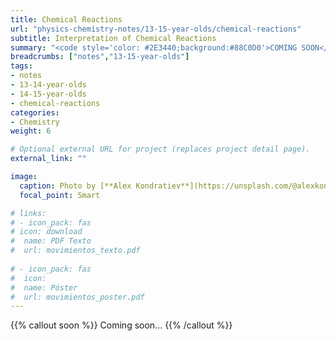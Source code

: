 ```yaml
---
title: Chemical Reactions
url: "physics-chemistry-notes/13-15-year-olds/chemical-reactions"
subtitle: Interpretation of Chemical Reactions
summary: "<code style='color: #2E3440;background:#88C0D0'>COMING SOON</code> <br> Interpretation of Chemical Reactions. Introduction to Stoichiometry. Law of Conservation of Mass."
breadcrumbs: ["notes","13-15-year-olds"]
tags:
- notes
- 13-14-year-olds
- 14-15-year-olds
- chemical-reactions
categories:
- Chemistry
weight: 6

# Optional external URL for project (replaces project detail page).
external_link: ""

image:
  caption: Photo by [**Alex Kondratiev**](https://unsplash.com/@alexkondratiev) on [Unsplash](https://unsplash.com)
  focal_point: Smart

# links:
# - icon_pack: fas
# icon: download
#  name: PDF Texto
#  url: movimientos_texto.pdf
  
# - icon_pack: fas
#  icon:
#  name: Póster
#  url: movimientos_poster.pdf  
---
```


{{% callout soon %}}
Coming soon...
{{% /callout %}}
